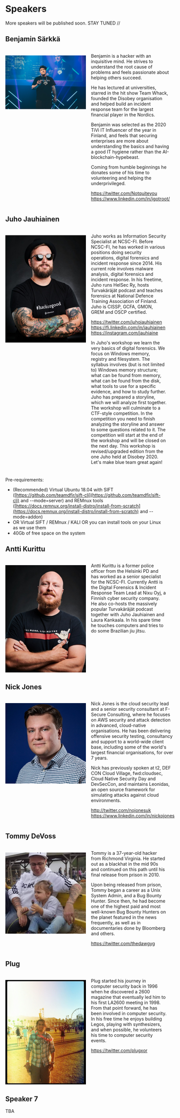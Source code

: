 # Speakers

More speakers will be published soon. STAY TUNED //

## Benjamin Särkkä
<div style="display: flex; flex-direction: row; margin-bottom: 1.5rem">
<div style="flex: 0 0 50%; padding: 1.3rem 1rem 0rem 0rem;">
<img src="pics/speakers/benjamin_sarkka.jpg"  alt="Benjamin Särkkä" title="Benjamin Särkkä" />
</div>
<div>
<p>Benjamin is a hacker with an inquisitive mind. He strives to understand the root cause of problems and feels passionate about helping others succeed. </p>

<p>He has lectured at universities, starred in the hit show Team Whack, founded the Disobey organisation and helped build an incident response team for the largest financial player in the Nordics. </p>

<p>Benjamin was selected as the 2020 TiVi IT Influencer of the year in Finland, and feels that securing enterprises are more about understanding the basics and having a good IT hygiene rather than the AI-blockchain-hypebeast. </p>

<p>Coming from humble beginnings he donates some of his time to volunteering and helping the underprivileged.</p>
<p>
<a href="https://twitter.com/Notquiteyou" noopener noreferrer target="_blank">https://twitter.com/Notquiteyou</a><br />
<a href="https://www.linkedin.com/in/igotroot/" noopener noreferrer target="_blank">https://www.linkedin.com/in/igotroot/</a></p>

</div>
</div>
 
## Juho Jauhiainen

<div style="display: flex; flex-direction: row; margin-bottom: 1.5rem">
<div style="flex: 0 0 50%; padding: 1.3rem 1rem 0rem 0rem;">
<img src="pics/speakers/juho_jauhiainen.jpg"  alt="Juho Jauhiainen" title="Juho Jauhiainen" />
</div>
<div>
<p>Juho works as Information Security Specialist at NCSC-FI. Before NCSC-FI, he has worked in various positions doing security operations, digital forensics and incident response since 2014. His current role involves malware analysis, digital forensics and incident response. In his freetime, Juho runs HelSec Ry, hosts Turvakäräjät podcast and teaches forensics at National Defence Training Association of Finland. Juho is CISSP, GCFA, GMON, GREM and OSCP certified.
</p>
<p>
<a href="https://twitter.com/juhojauhiainen" noopener noreferrer target="_blank">https://twitter.com/juhojauhiainen</a><br />
<a href="https://fi.linkedin.com/in/jauhiainen" noopener noreferrer target="_blank">https://fi.linkedin.com/in/jauhiainen</a><br />
<a href="https://instagram.com/jauhiaine" noopener noreferrer target="_blank">https://instagram.com/jauhiaine</a></p>
<p>
 In Juho's workshop we learn the very basics of digital forensics. We focus on Windows memory, registry and filesystem. The syllabus involves (but is not limited to) Windows memory structure; what can be found from memory, what can be found from the disk, what tools to use for a specific evidence, and how to study further. Juho has prepared a storyline, which we will analyze first together. The workshop will culminate to a CTF-style competition. In the competition you need to finish analyzing the storyline and answer to some questions related to it. The competition will start at the end of the workshop and will be closed on the next day. This workshop is revised/upgraded edition from the one Juho held at Disobey 2020. Let's make blue team great again!
</p>
</div>
</div>
 
 Pre-requirements:
* (Recommended) Virtual Ubuntu 18.04 with SIFT ([https://github.com/teamdfir/sift-cli](https://github.com/teamdfir/sift-cli) and --mode=server) and REMnux tools ([https://docs.remnux.org/install-distro/install-from-scratch](https://docs.remnux.org/install-distro/install-from-scratch) and --mode=addon)
* OR Virtual SIFT / REMnux / KALI OR you can install tools on your Linux as we use them
* 40Gb of free space on the system

## Antti Kurittu
<div style="display: flex; flex-direction: row; margin-bottom: 1.5rem">
<div style="flex: 0 0 50%; padding: 1.3rem 1rem 0rem 0rem;">
<img src="pics/speakers/antti_kurittu.jpg"  alt="Antti Kurittu" title="Antti Kurittu" />
</div>
<div>
<p>Antti Kurittu is a former police officer from the Helsinki PD and has worked as a senior specialist for the NCSC-FI. Currently Antti is the Digital Forensics & Incident Response Team Lead at Nixu Oyj, a Finnish cyber security company. He also co-hosts the massively popular Turvakäräjät podcast together with Juho Jauhiainen and Laura Kankaala. In his spare time he touches computers and tries to do some Brazilian jiu jitsu. 
</p>

</div>
</div>
 
## Nick Jones
<div style="display: flex; flex-direction: row; margin-bottom: 1.5rem">
<div style="flex: 0 0 50%; padding: 1.3rem 1rem 0rem 0rem;">
<img src="pics/speakers/nick_jones.jpg"  alt="Nick Jones" title="Nick Jones" />
</div>
<div>
<p>Nick Jones is the cloud security lead and a senior security consultant at F-Secure Consulting, where he focuses on AWS security and attack detection in advanced, cloud-native organisations. He has been delivering offensive security testing, consultancy and support to a world-wide client base, including some of the world's largest financial organisations, for over 7 years. 
<p>
Nick has previously spoken at t2, DEF CON Cloud Village, fwd:cloudsec, Cloud Native Security Day and DevSecCon, and maintains Leonidas, an open source framework for simulating attacks against cloud environments.
</p>
<p>
<a href="http://twitter.com/nojonesuk" noopener noreferrer target="_blank">http://twitter.com/nojonesuk</a><br />
<a href="https://www.linkedin.com/in/nickojones" noopener noreferrer target="_blank">https://www.linkedin.com/in/nickojones</a>
</p>
 
</div>
</div>
 
## Tommy DeVoss
<div style="display: flex; flex-direction: row; margin-bottom: 1.5rem">
<div style="flex: 0 0 50%; padding: 1.3rem 1rem 0rem 0rem;">
<img src="pics/speakers/tommy_devoss.jpg"  alt="Tommy DeVoss" title="Tommy DeVoss" />
</div>
<div>
<p>Tommy is a 37-year-old hacker from Richmond Virginia. He started out as a blackhat in the mid 90s and continued on this path until his final release from prison in 2010. 
<p>
Upon being released from prison, Tommy began a career as a Unix System Admin, and a Bug Bounty Hunter. Since then, he had become one of the highest paid and most well-known Bug Bounty Hunters on the planet featured in the news frequently, as well as in documentaries done by Bloomberg and others.
</p>
<p>
<a href="https://twitter.com/thedawgyg" noopener noreferrer target="_blank">https://twitter.com/thedawgyg</a>
 </p>
 
</div>
</div>

## Plug
<div style="display: flex; flex-direction: row; margin-bottom: 1.5rem">
<div style="flex: 0 0 50%; padding: 1.3rem 1rem 0rem 0rem;">
<img src="pics/speakers/plug.png"  alt="Plug" title="Plug" />
</div>
<div>
<p>Plug started his journey in computer security back in 1996 when he discovered a 2600 magazine that eventually led him to his first LA2600 meeting in 1998. From that point forward, he has been involved in computer security. In his free time he enjoys building Legos, playing with synthesizers, and when possible, he volunteers his time to computer security events.
</p>
<p>
<a href="https://twitter.com/plugxor" noopener noreferrer target="_blank">https://twitter.com/plugxor</a></p>
</div>
</div>
 
## Speaker 7
 TBA
